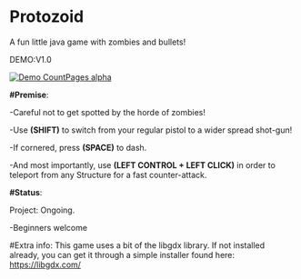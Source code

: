 # Protozoid

A fun little java game with zombies and bullets!

DEMO:V1.0


[![Demo CountPages alpha](https://j.gifs.com/GvPYm8.gif)](https://www.youtube.com/watch?v=ek1j272iAmc)



**#Premise**:

-Careful not to get spotted by the horde of zombies!

-Use **(SHIFT)** to switch from your regular pistol to a wider spread shot-gun!

-If cornered, press **(SPACE)** to dash.

-And most importantly, use **(LEFT CONTROL + LEFT CLICK)** in order to teleport from any Structure for a fast counter-attack.

**#Status**:

Project: Ongoing.

 -Beginners welcome
 
#Extra info:
This game uses a bit of the libgdx library.
If not installed already, you can get it through a simple installer found here:
https://libgdx.com/


